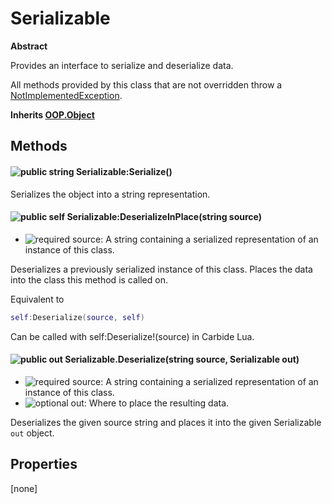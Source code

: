 # Serializable
**Abstract**

Provides an interface to serialize and deserialize data.

All methods provided by this class that are not overridden throw a [NotImplementedException](Classes/NotImplementedException).

**Inherits [OOP.Object](Classes/OOP.Object)**

## Methods
#### ![public][public] string Serializable:Serialize()


Serializes the object into a string representation.


#### ![public][public] self Serializable:DeserializeInPlace(string source)
- ![required][required] source: A string containing a serialized representation of an instance of this class.

Deserializes a previously serialized instance of this class.
Places the data into the class this method is called on.

Equivalent to
```lua
self:Deserialize(source, self)
```

Can be called with self:Deserialize!(source) in Carbide Lua.


#### ![public][public] out Serializable.Deserialize(string source, Serializable out)
- ![required][required] source: A string containing a serialized representation of an instance of this class.
- ![optional][optional] out: Where to place the resulting data.

Deserializes the given source string and places it into the given Serializable `out` object.


## Properties
[none]


[required]: https://img.shields.io/badge/%20-required-ff9600.svg?style=flat-square
[public]: https://img.shields.io/badge/%20-public-11b237.svg?style=flat-square
[optional]: https://img.shields.io/badge/%20-optional-0092e6.svg?style=flat-square